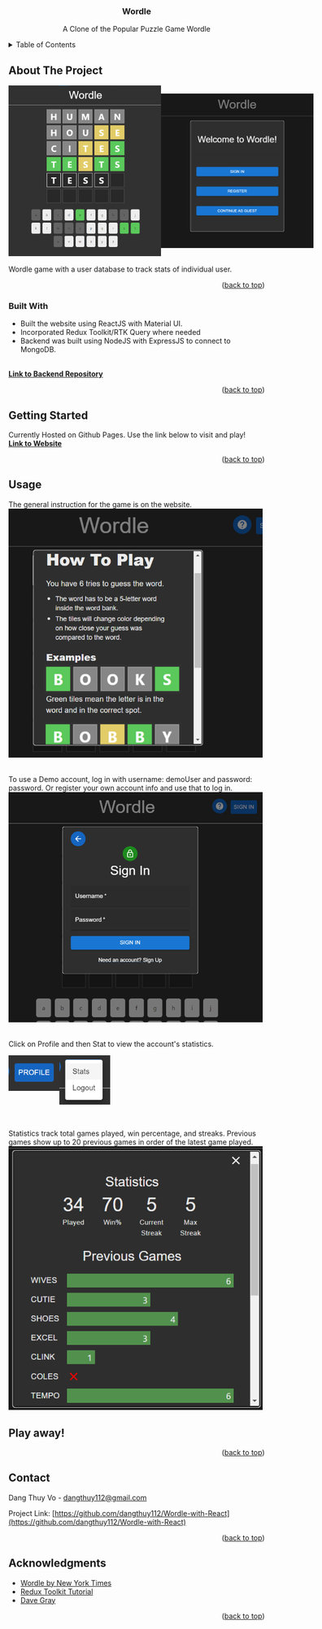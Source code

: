<!-- Improved compatibility of back to top link: See: https://github.com/othneildrew/Best-README-Template/pull/73 -->
<a name="readme-top"></a>
<!--
*** Thanks for checking out the Best-README-Template. If you have a suggestion
*** that would make this better, please fork the repo and create a pull request
*** or simply open an issue with the tag "enhancement".
*** Don't forget to give the project a star!
*** Thanks again! Now go create something AMAZING! :D
-->

<!-- PROJECT SHIELDS -->
<!--
*** I'm using markdown "reference style" links for readability.
*** Reference links are enclosed in brackets [ ] instead of parentheses ( ).
*** See the bottom of this document for the declaration of the reference variables
*** for contributors-url, forks-url, etc. This is an optional, concise syntax you may use.
*** https://www.markdownguide.org/basic-syntax/#reference-style-links
-->

<!-- PROJECT LOGO -->
<h3 align="center">Wordle</h3>

  <p align="center">
    A Clone of the Popular Puzzle Game Wordle
  </p>


<!-- TABLE OF CONTENTS -->
<details>
  <summary>Table of Contents</summary>
  <ol>
    <li>
      <a href="#about-the-project">About The Project</a>
      <ul>
        <li><a href="#built-with">Built With</a></li>
      </ul>
    </li>
    <li>
      <a href="#getting-started">Getting Started</a>
    </li>
    <li><a href="#usage">Usage</a></li>
    <li><a href="#roadmap">Roadmap</a></li>
    <li><a href="#acknowledgments">Acknowledgments</a></li>
  </ol>
</details>

<!-- ABOUT THE PROJECT -->
## About The Project


<div style="display: flex; align-items: center"> 
    <img src="images/abouttheproject.png" alt="Logo" width="300">
    <img src="images/welcomepage.png" alt="Logo" width="300">
</div>
<br/>
Wordle game with a user database to track stats of individual user. 



<p align="right">(<a href="#readme-top">back to top</a>)</p>


### Built With
* Built the website using ReactJS with Material UI. 
* Incorporated Redux Toolkit/RTK Query where needed
* Backend was built using NodeJS with ExpressJS to connect to MongoDB.
<br/>
<a href="https://github.com/dangthuy112/simple_wordle_api"><strong>Link to Backend Repository</strong></a>
<!-- 
* [![React][React.js]][React-url]
* [![React][React.js]][React-url]
* [![React][React.js]][React-url]
* [![React][React.js]][React-url]
* [![React][React.js]][React-url]
* [![React][React.js]][React-url] -->


<p align="right">(<a href="#readme-top">back to top</a>)</p>



<!-- GETTING STARTED -->
## Getting Started

Currently Hosted on Github Pages. Use the link below to visit and play!
<br/>
<a href="https://dangthuy112.github.io/Wordle-with-React/"><strong>Link to Website</strong></a>

<p align="right">(<a href="#readme-top">back to top</a>)</p>



<!-- USAGE EXAMPLES -->
## Usage

The general instruction for the game is on the website. 
<br/>
<img src="images/howtoplay.png" alt="Logo" width="500">

<br/>
To use a Demo account, log in with username: demoUser and password: password. Or register your own account info and use that to log in.
<br/>
<img src="images/signinpage.png" alt="Logo" width="500">
<br/>
<br/>

Click on Profile and then Stat to view the account's statistics.
<br/>
<div style="display: flex; align-items: flex-start"> 
    <img src="images/profilebutton.png" alt="Logo" width="100">
    <img src="images/statbutton.png" alt="Logo" width="100">
</div>
<br/>
<br/>

Statistics track total games played, win percentage, and streaks. Previous games show up to 20 previous games in order of the latest game played. 
<br/>
    <img src="images/statpage.png" alt="Logo" width="500">
<br/>

<h2> Play away! </h2>

<p align="right">(<a href="#readme-top">back to top</a>)</p>


<!-- CONTACT -->
## Contact

Dang Thuy Vo - dangthuy112@gmail.com

Project Link: [https://github.com/dangthuy112/Wordle-with-React](https://github.com/dangthuy112/Wordle-with-React)

<p align="right">(<a href="#readme-top">back to top</a>)</p>



<!-- ACKNOWLEDGMENTS -->
## Acknowledgments

* [Wordle by New York Times](https://www.nytimes.com/games/wordle/index.html)
* [Redux Toolkit Tutorial](https://redux.js.org/tutorials/essentials/part-1-overview-concepts)
* [Dave Gray](https://github.com/gitdagray)

<p align="right">(<a href="#readme-top">back to top</a>)</p>


<!-- MARKDOWN LINKS & IMAGES -->
<!-- https://www.markdownguide.org/basic-syntax/#reference-style-links -->
<!-- [contributors-shield]: https://img.shields.io/github/contributors/github_username/repo_name.svg?style=for-the-badge
[contributors-url]: https://github.com/github_username/repo_name/graphs/contributors
[forks-shield]: https://img.shields.io/github/forks/github_username/repo_name.svg?style=for-the-badge
[forks-url]: https://github.com/github_username/repo_name/network/members
[stars-shield]: https://img.shields.io/github/stars/github_username/repo_name.svg?style=for-the-badge
[stars-url]: https://github.com/github_username/repo_name/stargazers
[issues-shield]: https://img.shields.io/github/issues/github_username/repo_name.svg?style=for-the-badge
[issues-url]: https://github.com/github_username/repo_name/issues
[license-shield]: https://img.shields.io/github/license/github_username/repo_name.svg?style=for-the-badge
[license-url]: https://github.com/github_username/repo_name/blob/master/LICENSE.txt
[linkedin-shield]: https://img.shields.io/badge/-LinkedIn-black.svg?style=for-the-badge&logo=linkedin&colorB=555
[linkedin-url]: https://linkedin.com/in/linkedin_username
[product-screenshot]: images/screenshot.png
[Next.js]: https://img.shields.io/badge/next.js-000000?style=for-the-badge&logo=nextdotjs&logoColor=white
[Next-url]: https://nextjs.org/
[React.js]: https://img.shields.io/badge/React-20232A?style=for-the-badge&logo=react&logoColor=61DAFB
[React-url]: https://reactjs.org/ -->
